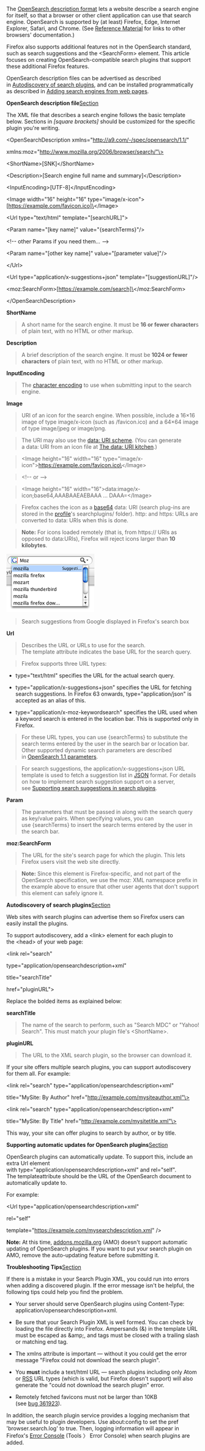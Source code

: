 The [OpenSearch description
format](http://www.opensearch.org/Specifications/OpenSearch/1.1#OpenSearch_description_document) lets
a website describe a search engine for itself, so that a browser or other client
application can use that search engine. OpenSearch is supported by (at least)
Firefox, Edge, Internet Explorer, Safari, and Chrome. (See [Reference
Material](https://developer.mozilla.org/en-US/docs/Web/OpenSearch#Reference_Material) for
links to other browsers' documentation.)

Firefox also supports additional features not in the OpenSearch standard, such
as search suggestions and the \<SearchForm\> element. This article focuses on
creating OpenSearch-compatible search plugins that support these additional
Firefox features.

OpenSearch description files can be advertised as described in [Autodiscovery of
search
plugins](https://developer.mozilla.org/en-US/docs/Web/OpenSearch#Autodiscovery_of_search_plugins),
and can be installed programmatically as described in [Adding search engines
from web
pages](https://developer.mozilla.org/en/Adding_search_engines_from_web_pages).

**OpenSearch description
file**[Section](https://developer.mozilla.org/en-US/docs/Web/OpenSearch#OpenSearch_description_file)

The XML file that describes a search engine follows the basic template below.
Sections in *[square brackets]* should be customized for the specific plugin
you're writing.

\<OpenSearchDescription xmlns="http://a9.com/-/spec/opensearch/1.1/"

xmlns:moz="http://www.mozilla.org/2006/browser/search/"\>

\<ShortName\>[SNK]\</ShortName\>

\<Description\>[Search engine full name and summary]\</Description\>

\<InputEncoding\>[UTF-8]\</InputEncoding\>

\<Image width="16" height="16"
type="image/x-icon"\>[https://example.com/favicon.ico]\</Image\>

\<Url type="text/html" template="[searchURL]"\>

\<Param name="[key name]" value="{searchTerms}"/\>

\<!-- other Params if you need them… --\>

\<Param name="[other key name]" value="[parameter value]"/\>

\</Url\>

\<Url type="application/x-suggestions+json" template="[suggestionURL]"/\>

\<moz:SearchForm\>[https://example.com/search]\</moz:SearchForm\>

\</OpenSearchDescription\>

**ShortName**

>   A short name for the search engine. It must be **16 or fewer character**s of
>   plain text, with no HTML or other markup.

**Description**

>   A brief description of the search engine. It must be **1024 or fewer
>   characters** of plain text, with no HTML or other markup.

**InputEncoding**

>   The [character
>   encoding](https://developer.mozilla.org/en-US/docs/Glossary/character_encoding) to
>   use when submitting input to the search engine.

**Image**

>   URI of an icon for the search engine. When possible, include a 16×16 image
>   of type image/x-icon (such as /favicon.ico) and a 64×64 image of
>   type image/jpeg or image/png.

>   The URI may also use the [data: URI
>   scheme](https://developer.mozilla.org/en-US/docs/Web/HTTP/data_URIs). (You
>   can generate a data: URI from an icon file at [The data: URI
>   kitchen](http://software.hixie.ch/utilities/cgi/data/data).)

>   \<Image height="16" width="16"
>   type="image/x-icon"\>https://example.com/favicon.ico\</Image\>

>   \<!-- or --\>

>   \<Image height="16" width="16"\>data:image/x-icon;base64,AAABAAEAEBAAA …
>   DAAA=\</Image\>

>   Firefox caches the icon as
>   a [base64](https://en.wikipedia.org/wiki/Base64) data: URI (search plug-ins
>   are stored in
>   the [profile](https://developer.mozilla.org/en-US/docs/Mozilla/Profile_Manager)'s searchplugins/ folder). http: and https: URLs
>   are converted to data: URIs when this is done.

>   **Note:** For icons loaded remotely (that is, from https:// URIs as opposed
>   to data:URIs), Firefox will reject icons larger than **10 kilobytes**.

![](media/0a4aceb69232d8e5e197d5e4a7de9316.png)

>   Search suggestions from Google displayed in Firefox's search box

**Url**

>   Describes the URL or URLs to use for the search. The template attribute
>   indicates the base URL for the search query.

>   Firefox supports three URL types:

-   type="text/html" specifies the URL for the actual search query.

-   type="application/x-suggestions+json" specifies the URL for fetching search
    suggestions. In Firefox 63 onwards, type="application/json" is accepted as
    an alias of this.

-   type="application/x-moz-keywordsearch" specifies the URL used when a keyword
    search is entered in the location bar. This is supported only in Firefox.

>   For these URL types, you can use {searchTerms} to substitute the search
>   terms entered by the user in the search bar or location bar. Other supported
>   dynamic search parameters are described in [OpenSearch 1.1
>   parameters](http://www.opensearch.org/Specifications/OpenSearch/1.1/Draft_3#OpenSearch_1.1_parameters).

>   For search suggestions, the application/x-suggestions+json URL template is
>   used to fetch a suggestion list
>   in [JSON](https://developer.mozilla.org/en-US/docs/Glossary/JSON) format.
>   For details on how to implement search suggestion support on a server,
>   see [Supporting search suggestions in search
>   plugins](https://developer.mozilla.org/en/Supporting_search_suggestions_in_search_plugins).

**Param**

>   The parameters that must be passed in along with the search query as
>   key/value pairs. When specifying values, you can use {searchTerms} to insert
>   the search terms entered by the user in the search bar.

**moz:SearchForm**

>   The URL for the site's search page for which the plugin. This lets Firefox
>   users visit the web site directly.

>   **Note:** Since this element is Firefox-specific, and not part of the
>   OpenSearch specification, we use the moz: XML namespace prefix in the
>   example above to ensure that other user agents that don't support this
>   element can safely ignore it.

**Autodiscovery of search
plugins**[Section](https://developer.mozilla.org/en-US/docs/Web/OpenSearch#Autodiscovery_of_search_plugins)

Web sites with search plugins can advertise them so Firefox users can easily
install the plugins.

To support autodiscovery, add a \<link\> element for each plugin to
the \<head\> of your web page:

\<link rel="search"

type="application/opensearchdescription+xml"

title="searchTitle"

href="pluginURL"\>

Replace the bolded items as explained below:

**searchTitle**

>   The name of the search to perform, such as "Search MDC" or "Yahoo! Search".
>   This must match your plugin file's \<ShortName\>.

**pluginURL**

>   The URL to the XML search plugin, so the browser can download it.

If your site offers multiple search plugins, you can support autodiscovery for
them all. For example:

\<link rel="search" type="application/opensearchdescription+xml"

title="MySite: By Author" href="http://example.com/mysiteauthor.xml"\>

\<link rel="search" type="application/opensearchdescription+xml"

title="MySite: By Title" href="http://example.com/mysitetitle.xml"\>

This way, your site can offer plugins to search by author, or by title.

**Supporting automatic updates for OpenSearch
plugins**[Section](https://developer.mozilla.org/en-US/docs/Web/OpenSearch#Supporting_automatic_updates_for_OpenSearch_plugins)

OpenSearch plugins can automatically update. To support this, include an
extra Url element
with type="application/opensearchdescription+xml" and rel="self".
The templateattribute should be the URL of the OpenSearch document to
automatically update to.

For example:

\<Url type="application/opensearchdescription+xml"

rel="self"

template="https://example.com/mysearchdescription.xml" /\>

**Note:** At this time, [addons.mozilla.org](http://addons.mozilla.org/) (AMO)
doesn't support automatic updating of OpenSearch plugins. If you want to put
your search plugin on AMO, remove the auto-updating feature before submitting
it.

**Troubleshooting
Tips**[Section](https://developer.mozilla.org/en-US/docs/Web/OpenSearch#Troubleshooting_Tips)

If there is a mistake in your Search Plugin XML, you could run into errors when
adding a discovered plugin. If the error message isn't be helpful, the following
tips could help you find the problem.

-   Your server should serve OpenSearch plugins using Content-Type:
    application/opensearchdescription+xml.

-   Be sure that your Search Plugin XML is well formed. You can check by loading
    the file directly into Firefox. Ampersands (&) in the template URL must be
    escaped as \&amp;, and tags must be closed with a trailing slash or matching
    end tag.

-   The xmlns attribute is important — without it you could get the error
    message "Firefox could not download the search plugin".

-   You **must** include a text/html URL — search plugins including only Atom
    or [RSS](https://developer.mozilla.org/en/RSS) URL types (which is valid,
    but Firefox doesn't support) will also generate the "could not download the
    search plugin" error.

-   Remotely fetched favicons must not be larger than 10KB
    (see [bug 361923](https://bugzilla.mozilla.org/show_bug.cgi?id=361923)).

In addition, the search plugin service provides a logging mechanism that may be
useful to plugin developers. Use about:config to set the pref
'browser.search.log' to true. Then, logging information will appear in
Firefox's [Error Console](https://developer.mozilla.org/en/Error_Console) (Tools
〉 Error Console) when search plugins are added.
